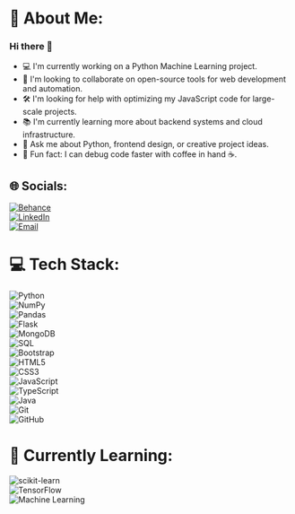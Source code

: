 # 💫 About Me:
### Hi there 👋  

- 💻 I'm currently working on a Python Machine Learning project.  
- 🤝 I'm looking to collaborate on open-source tools for web development and automation.  
- 🛠️ I'm looking for help with optimizing my JavaScript code for large-scale projects.  
- 📚 I'm currently learning more about backend systems and cloud infrastructure.  
- 💬 Ask me about Python, frontend design, or creative project ideas.  
- 🎲 Fun fact: I can debug code faster with coffee in hand ☕.  

## 🌐 Socials:
[![Behance](https://img.shields.io/badge/Behance-1769ff?logo=behance&logoColor=white)](https://www.behance.net/Denotes)  
[![LinkedIn](https://img.shields.io/badge/LinkedIn-%230077B5.svg?logo=linkedin&logoColor=white)](https://www.linkedin.com/in/tian-isteni%C4%8D-764a97238/)  
[![Email](https://img.shields.io/badge/Email-D14836?logo=gmail&logoColor=white)](mailto:tian.istenic34@gmail.com)  

# 💻 Tech Stack:
![Python](https://img.shields.io/badge/python-3670A0?style=for-the-badge&logo=python&logoColor=ffdd54)  
![NumPy](https://img.shields.io/badge/numpy-%23013243.svg?style=for-the-badge&logo=numpy&logoColor=white)  
![Pandas](https://img.shields.io/badge/pandas-%23150458.svg?style=for-the-badge&logo=pandas&logoColor=white)  
![Flask](https://img.shields.io/badge/flask-%23000.svg?style=for-the-badge&logo=flask&logoColor=white)  
![MongoDB](https://img.shields.io/badge/MongoDB-%234ea94b.svg?style=for-the-badge&logo=mongodb&logoColor=white)  
![SQL](https://img.shields.io/badge/sql-%2300f.svg?style=for-the-badge&logo=sqlite&logoColor=white)  
![Bootstrap](https://img.shields.io/badge/bootstrap-%238511FA.svg?style=for-the-badge&logo=bootstrap&logoColor=white)  
![HTML5](https://img.shields.io/badge/html5-%23E34F26.svg?style=for-the-badge&logo=html5&logoColor=white)  
![CSS3](https://img.shields.io/badge/css3-%231572B6.svg?style=for-the-badge&logo=css3&logoColor=white)  
![JavaScript](https://img.shields.io/badge/javascript-%23323330.svg?style=for-the-badge&logo=javascript&logoColor=%23F7DF1E)  
![TypeScript](https://img.shields.io/badge/typescript-%23007ACC.svg?style=for-the-badge&logo=typescript&logoColor=white)  
![Java](https://img.shields.io/badge/java-%23ED8B00.svg?style=for-the-badge&logo=openjdk&logoColor=white)  
![Git](https://img.shields.io/badge/git-%23F05033.svg?style=for-the-badge&logo=git&logoColor=white)  
![GitHub](https://img.shields.io/badge/github-%23121011.svg?style=for-the-badge&logo=github&logoColor=white)  

# 📖 Currently Learning:
![scikit-learn](https://img.shields.io/badge/scikit--learn-%23F7931E.svg?style=for-the-badge&logo=scikit-learn&logoColor=white)  
![TensorFlow](https://img.shields.io/badge/TensorFlow-%23FF6F00.svg?style=for-the-badge&logo=TensorFlow&logoColor=white)  
![Machine Learning](https://img.shields.io/badge/Machine%20Learning-%23007ACC.svg?style=for-the-badge&logo=python&logoColor=white)  

